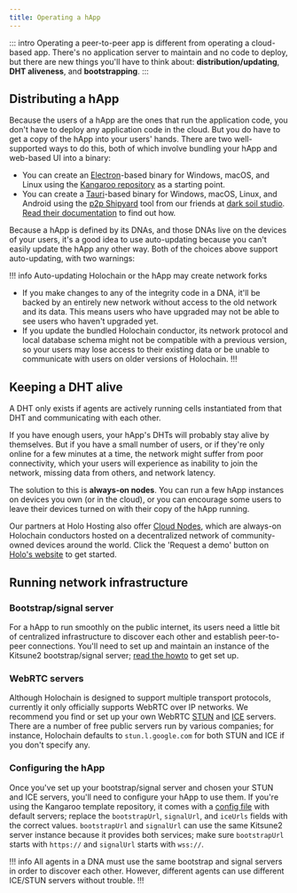 ```yaml
---
title: Operating a hApp
---
```


::: intro
Operating a peer-to-peer app is different from operating a cloud-based app. There's no application server to maintain and no code to deploy, but there are new things you'll have to think about: **distribution/updating**, **DHT aliveness**, and **bootstrapping**.
:::

## Distributing a hApp

Because the users of a hApp are the ones that run the application code, you don't have to deploy any application code in the cloud. But you do have to get a copy of the hApp into your users' hands. There are two well-supported ways to do this, both of which involve bundling your hApp and web-based UI into a binary:

* You can create an [Electron](https://www.electronjs.org/)-based binary for Windows, macOS, and Linux using the [Kangaroo repository](https://github.com/holochain/kangaroo-electron) as a starting point. <!-- TODO: link to guide -->
* You can create a [Tauri](https://tauri.app/)-based binary for Windows, macOS, Linux, and Android using the [p2p Shipyard](https://darksoil.studio/p2p-shipyard/) tool from our friends at [dark soil studio](https://darksoil.studio/). [Read their documentation](https://darksoil.studio/p2p-shipyard/guides/creating-an-app.html) to find out how.

Because a hApp is defined by its DNAs, and those DNAs live on the devices of your users, it's a good idea to use auto-updating because you can't easily update the hApp any other way. Both of the choices above support auto-updating, with two warnings:

!!! info Auto-updating Holochain or the hApp may create network forks
* If you make changes to any of the integrity code in a DNA, it'll be backed by an entirely new network without access to the old network and its data. This means users who have upgraded may not be able to see users who haven't upgraded yet.
* If you update the bundled Holochain conductor, its network protocol and local database schema might not be compatible with a previous version, so your users may lose access to their existing data or be unable to communicate with users on older versions of Holochain.
!!!

## Keeping a DHT alive

A DHT only exists if agents are actively running cells instantiated from that DHT and communicating with each other.

If you have enough users, your hApp's DHTs will probably stay alive by themselves. But if you have a small number of users, or if they're only online for a few minutes at a time, the network might suffer from poor connectivity, which your users will experience as inability to join the network, missing data from others, and network latency.

The solution to this is **always-on nodes**. You can run a few hApp instances on devices you own (or in the cloud), or you can encourage some users to leave their devices turned on with their copy of the hApp running. <!-- TODO: Update this to mention full-arc when sharding is a thing -->

Our partners at Holo Hosting also offer [Cloud Nodes](https://holo.host/product/hosting-services/), which are always-on Holochain conductors hosted on a decentralized network of community-owned devices around the world. Click the 'Request a demo' button on [Holo's website](https://holo.host/) to get started.

## Running network infrastructure

### Bootstrap/signal server

For a hApp to run smoothly on the public internet, its users need a little bit of centralized infrastructure to discover each other and establish peer-to-peer connections. You'll need to set up and maintain an instance of the Kitsune2 bootstrap/signal server; [read the howto](#) <!-- TODO: link when https://github.com/holochain/docs-pages/pull/594 is merged --> to get set up.

### WebRTC servers

Although Holochain is designed to support multiple transport protocols, currently it only officially supports WebRTC over IP networks. We recommend you find or set up your own WebRTC [STUN](https://en.wikipedia.org/wiki/STUN) and [ICE](https://en.wikipedia.org/wiki/Interactive_Connectivity_Establishment) servers. There are a number of free public servers run by various companies; for instance, Holochain defaults to `stun.l.google.com` for both STUN and ICE if you don't specify any.

### Configuring the hApp

Once you've set up your bootstrap/signal server and chosen your STUN and ICE servers, you'll need to configure your hApp to use them. If you're using the Kangaroo template repository, it comes with a [config file](https://github.com/holochain/kangaroo-electron/blob/main/kangaroo.config.ts) with default servers; replace the `bootstrapUrl`, `signalUrl`, and `iceUrls` fields with the correct values. `bootstrapUrl` and `signalUrl` can use the same Kitsune2 server instance because it provides both services; make sure `bootstrapUrl` starts with `https://` and `signalUrl` starts with `wss://`.

!!! info
All agents in a DNA must use the same bootstrap and signal servers in order to discover each other. However, different agents can use different ICE/STUN servers without trouble.
!!!